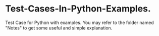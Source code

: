# Test-Cases-In-Python-Examples.
Test Case for Python with examples. You may refer to the folder named "Notes" to get some useful and simple explanation.
